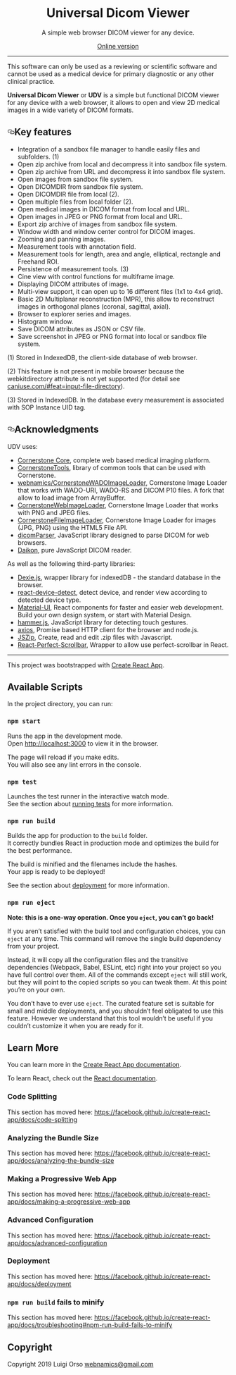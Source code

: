 <div align="center">
  <h1>Universal Dicom Viewer</h1>
  <p>A simple web browser DICOM viewer for any device.</p>
</div>

<div align="center">
	<a href="https://webnamics.github.io/u-dicom-viewer/">Online version</a>
</div>

<hr />
<p>This software can only be used as a reviewing or scientific software and cannot be used as a medical device for primary diagnostic or any other clinical practice.</p>

<p><strong>Universal Dicom Viewer</strong> or <strong>UDV</strong> is a simple but functional DICOM viewer for any device with a web browser, it allows to open and view 2D medical images in a wide variety of DICOM formats.</p>

<h2><a id="user-content-acknowledgments" class="anchor" aria-hidden="true" href="#acknowledgments"><svg class="octicon octicon-link" viewBox="0 0 16 16" version="1.1" width="16" height="16" aria-hidden="true"><path fill-rule="evenodd" d="M4 9h1v1H4c-1.5 0-3-1.69-3-3.5S2.55 3 4 3h4c1.45 0 3 1.69 3 3.5 0 1.41-.91 2.72-2 3.25V8.59c.58-.45 1-1.27 1-2.09C10 5.22 8.98 4 8 4H4c-.98 0-2 1.22-2 2.5S3 9 4 9zm9-3h-1v1h1c1 0 2 1.22 2 2.5S13.98 12 13 12H9c-.98 0-2-1.22-2-2.5 0-.83.42-1.64 1-2.09V6.25c-1.09.53-2 1.84-2 3.25C6 11.31 7.55 13 9 13h4c1.45 0 3-1.69 3-3.5S14.5 6 13 6z"></path></svg></a>Key features</h2>
<ul>
	<li>Integration of a sandbox file manager to handle easily files and subfolders. (1)</li>
	<li>Open zip archive from local and decompress it into sandbox file system.</li>
	<li>Open zip archive from URL and decompress it into sandbox file system.</li>
	<li>Open images from sandbox file system.</li>
	<li>Open DICOMDIR from sandbox file system.</li>
	<li>Open DICOMDIR file from local (2).</li> 
	<li>Open multiple files from local folder (2).</li> 
	<li>Open medical images in DICOM format from local and URL.</li> 
	<li>Open images in JPEG or PNG format from local and URL.</li> 
	<li>Export zip archive of images from sandbox file system.</li> 
	<li>Window width and window center control for DICOM images.</li>
	<li>Zooming and panning images.</li> 
	<li>Measurement tools with annotation field.</li>
	<li>Measurement tools for length, area and angle, elliptical, rectangle and Freehand ROI.</li>
	<li>Persistence of measurement tools. (3)</li>
	<li>Cine view with control functions for multiframe image.</li>
	<li>Displaying DICOM attributes of image.</li>
	<li>Multi-view support, it can open up to 16 different files (1x1 to 4x4 grid).</li>
	<li>Basic 2D Multiplanar reconstruction (MPR), this allow to reconstruct images in orthogonal planes (coronal, sagittal, axial).</li>
	<li>Browser to explorer series and images.</li>
	<li>Histogram window.</li>
	<li>Save DICOM attributes as JSON or CSV file.</li>
	<li>Save screenshot in JPEG or PNG format into local or sandbox file system.</li>
</ul>

<div>
	<p>(1) Stored in IndexedDB, the client-side database of web browser.</p>
	<p>(2) This feature is not present in mobile browser because the webkitdirectory attribute is not yet supported (for detail see <a href="https://caniuse.com/#feat=input-file-directory">caniuse.com/#feat=input-file-directory</a>).</p>
	<p>(3) Stored in IndexedDB. In the database every measurement is associated with SOP Instance UID tag.</p>
</div>

<h2><a id="user-content-acknowledgments" class="anchor" aria-hidden="true" href="#acknowledgments"><svg class="octicon octicon-link" viewBox="0 0 16 16" version="1.1" width="16" height="16" aria-hidden="true"><path fill-rule="evenodd" d="M4 9h1v1H4c-1.5 0-3-1.69-3-3.5S2.55 3 4 3h4c1.45 0 3 1.69 3 3.5 0 1.41-.91 2.72-2 3.25V8.59c.58-.45 1-1.27 1-2.09C10 5.22 8.98 4 8 4H4c-.98 0-2 1.22-2 2.5S3 9 4 9zm9-3h-1v1h1c1 0 2 1.22 2 2.5S13.98 12 13 12H9c-.98 0-2-1.22-2-2.5 0-.83.42-1.64 1-2.09V6.25c-1.09.53-2 1.84-2 3.25C6 11.31 7.55 13 9 13h4c1.45 0 3-1.69 3-3.5S14.5 6 13 6z"></path></svg></a>Acknowledgments</h2>
<p>UDV uses:</p>
<ul>
	<li><a href="https://github.com/cornerstonejs/cornerstone">Cornerstone Core</a>, complete web based medical imaging platform.</li>
	<li><a href="https://github.com/cornerstonejs/cornerstoneTools">CornerstoneTools</a>, library of common tools that can be used with Cornerstone.</li>
	<li><a href="https://github.com/webnamics/cornerstoneWADOImageLoader">webnamics/CornerstoneWADOImageLoader</a>, Cornerstone Image Loader that works with WADO-URI, WADO-RS and DICOM P10 files. A fork that allow to load image from ArrayBuffer.</li>
	<li><a href="https://github.com/cornerstonejs/cornerstoneWebImageLoader">CornerstoneWebImageLoader</a>, Cornerstone Image Loader that works with PNG and JPEG files.</li>
	<li><a href="https://github.com/webnamics/cornerstoneFileImageLoader">CornerstoneFileImageLoader</a>, Cornerstone Image Loader for images (JPG, PNG) using the HTML5 File API.</li>
	<li><a href="https://github.com/cornerstonejs/dicomParser">dicomParser</a>, JavaScript library designed to parse DICOM for web browsers.</li>
	<li><a href="https://github.com/rii-mango/Daikon">Daikon</a>, pure JavaScript DICOM reader.</li>
</ul>
<p>As well as the following third-party libraries:</p>
<ul>
	<li><a href="https://github.com/dfahlander/Dexie.js/">Dexie.js</a>, wrapper library for indexedDB - the standard database in the browser.</li>
	<li><a href="https://github.com/duskload/react-device-detect">react-device-detect</a>, detect device, and render view according to detected device type.</li>
	<li><a href="https://material-ui.com/">Material-UI</a>, React components for faster and easier web development. Build your own design system, or start with Material Design.</li>
	<li><a href="https://github.com/hammerjs/hammer.js/tree/master">hammer.js</a>, JavaScript library for detecting touch gestures.</li>
	<li><a href="https://github.com/axios/axios">axios</a>, Promise based HTTP client for the browser and node.js.</li>
	<li><a href="https://github.com/Stuk/jszip">JSZip</a>, Create, read and edit .zip files with Javascript.</li>
	<li><a href="https://github.com/goldenyz/react-perfect-scrollbar">React-Perfect-Scrollbar</a>, Wrapper to allow use perfect-scrollbar in React.</li>
</ul>


<hr />

This project was bootstrapped with [Create React App](https://github.com/facebook/create-react-app).

## Available Scripts

In the project directory, you can run:

### `npm start`

Runs the app in the development mode.<br>
Open [http://localhost:3000](http://localhost:3000) to view it in the browser.

The page will reload if you make edits.<br>
You will also see any lint errors in the console.

### `npm test`

Launches the test runner in the interactive watch mode.<br>
See the section about [running tests](https://facebook.github.io/create-react-app/docs/running-tests) for more information.

### `npm run build`

Builds the app for production to the `build` folder.<br>
It correctly bundles React in production mode and optimizes the build for the best performance.

The build is minified and the filenames include the hashes.<br>
Your app is ready to be deployed!

See the section about [deployment](https://facebook.github.io/create-react-app/docs/deployment) for more information.

### `npm run eject`

**Note: this is a one-way operation. Once you `eject`, you can’t go back!**

If you aren’t satisfied with the build tool and configuration choices, you can `eject` at any time. This command will remove the single build dependency from your project.

Instead, it will copy all the configuration files and the transitive dependencies (Webpack, Babel, ESLint, etc) right into your project so you have full control over them. All of the commands except `eject` will still work, but they will point to the copied scripts so you can tweak them. At this point you’re on your own.

You don’t have to ever use `eject`. The curated feature set is suitable for small and middle deployments, and you shouldn’t feel obligated to use this feature. However we understand that this tool wouldn’t be useful if you couldn’t customize it when you are ready for it.

## Learn More

You can learn more in the [Create React App documentation](https://facebook.github.io/create-react-app/docs/getting-started).

To learn React, check out the [React documentation](https://reactjs.org/).

### Code Splitting

This section has moved here: https://facebook.github.io/create-react-app/docs/code-splitting

### Analyzing the Bundle Size

This section has moved here: https://facebook.github.io/create-react-app/docs/analyzing-the-bundle-size

### Making a Progressive Web App

This section has moved here: https://facebook.github.io/create-react-app/docs/making-a-progressive-web-app

### Advanced Configuration

This section has moved here: https://facebook.github.io/create-react-app/docs/advanced-configuration

### Deployment

This section has moved here: https://facebook.github.io/create-react-app/docs/deployment

### `npm run build` fails to minify

This section has moved here: https://facebook.github.io/create-react-app/docs/troubleshooting#npm-run-build-fails-to-minify

## Copyright

Copyright 2019 Luigi Orso [webnamics@gmail.com](mailto:webnamics@gmail.com)
